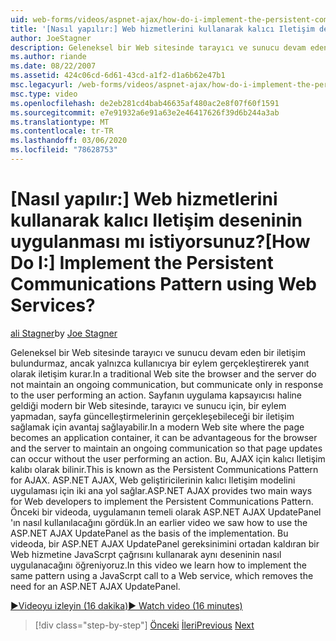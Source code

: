 ```yaml
---
uid: web-forms/videos/aspnet-ajax/how-do-i-implement-the-persistent-communications-pattern-using-web-services
title: '[Nasıl yapılır:] Web hizmetlerini kullanarak kalıcı Iletişim deseninin uygulanması mı istiyorsunuz? | Microsoft Docs'
author: JoeStagner
description: Geleneksel bir Web sitesinde tarayıcı ve sunucu devam eden bir iletişim kurmaz, ancak yalnızca bir işlem gerçekleştiren kullanıcıya yanıt olarak iletişim kurar...
ms.author: riande
ms.date: 08/22/2007
ms.assetid: 424c06cd-6d61-43cd-a1f2-d1a6b62e47b1
msc.legacyurl: /web-forms/videos/aspnet-ajax/how-do-i-implement-the-persistent-communications-pattern-using-web-services
msc.type: video
ms.openlocfilehash: de2eb281cd4bab46635af480ac2e8f07f60f1591
ms.sourcegitcommit: e7e91932a6e91a63e2e46417626f39d6b244a3ab
ms.translationtype: MT
ms.contentlocale: tr-TR
ms.lasthandoff: 03/06/2020
ms.locfileid: "78628753"
---
```

# <a name="how-do-i-implement-the-persistent-communications-pattern-using-web-services"></a><span data-ttu-id="5a11d-104">[Nasıl yapılır:] Web hizmetlerini kullanarak kalıcı Iletişim deseninin uygulanması mı istiyorsunuz?</span><span class="sxs-lookup"><span data-stu-id="5a11d-104">[How Do I:] Implement the Persistent Communications Pattern using Web Services?</span></span>

<span data-ttu-id="5a11d-105">[ali Stagner](https://github.com/JoeStagner)</span><span class="sxs-lookup"><span data-stu-id="5a11d-105">by [Joe Stagner](https://github.com/JoeStagner)</span></span>

<span data-ttu-id="5a11d-106">Geleneksel bir Web sitesinde tarayıcı ve sunucu devam eden bir iletişim bulundurmaz, ancak yalnızca kullanıcıya bir eylem gerçekleştirerek yanıt olarak iletişim kurar.</span><span class="sxs-lookup"><span data-stu-id="5a11d-106">In a traditional Web site the browser and the server do not maintain an ongoing communication, but communicate only in response to the user performing an action.</span></span> <span data-ttu-id="5a11d-107">Sayfanın uygulama kapsayıcısı haline geldiği modern bir Web sitesinde, tarayıcı ve sunucu için, bir eylem yapmadan, sayfa güncelleştirmelerinin gerçekleşebileceği bir iletişim sağlamak için avantaj sağlayabilir.</span><span class="sxs-lookup"><span data-stu-id="5a11d-107">In a modern Web site where the page becomes an application container, it can be advantageous for the browser and the server to maintain an ongoing communication so that page updates can occur without the user performing an action.</span></span> <span data-ttu-id="5a11d-108">Bu, AJAX için kalıcı Iletişim kalıbı olarak bilinir.</span><span class="sxs-lookup"><span data-stu-id="5a11d-108">This is known as the Persistent Communications Pattern for AJAX.</span></span> <span data-ttu-id="5a11d-109">ASP.NET AJAX, Web geliştiricilerinin kalıcı Iletişim modelini uygulaması için iki ana yol sağlar.</span><span class="sxs-lookup"><span data-stu-id="5a11d-109">ASP.NET AJAX provides two main ways for Web developers to implement the Persistent Communications Pattern.</span></span> <span data-ttu-id="5a11d-110">Önceki bir videoda, uygulamanın temeli olarak ASP.NET AJAX UpdatePanel 'ın nasıl kullanılacağını gördük.</span><span class="sxs-lookup"><span data-stu-id="5a11d-110">In an earlier video we saw how to use the ASP.NET AJAX UpdatePanel as the basis of the implementation.</span></span> <span data-ttu-id="5a11d-111">Bu videoda, bir ASP.NET AJAX UpdatePanel gereksinimini ortadan kaldıran bir Web hizmetine JavaScrpt çağrısını kullanarak aynı deseninin nasıl uygulanacağını öğreniyoruz.</span><span class="sxs-lookup"><span data-stu-id="5a11d-111">In this video we learn how to implement the same pattern using a JavaScrpt call to a Web service, which removes the need for an ASP.NET AJAX UpdatePanel.</span></span>

[<span data-ttu-id="5a11d-112">&#9654;Videoyu izleyin (16 dakika)</span><span class="sxs-lookup"><span data-stu-id="5a11d-112">&#9654; Watch video (16 minutes)</span></span>](https://channel9.msdn.com/Blogs/ASP-NET-Site-Videos/how-do-i-implement-the-persistent-communications-pattern-using-web-services)

> [!div class="step-by-step"]
> <span data-ttu-id="5a11d-113">[Önceki](how-do-i-localize-an-aspnet-ajax-application.md)
> [İleri](how-do-i-trigger-an-updatepanel-refresh-from-a-dropdownlist-control.md)</span><span class="sxs-lookup"><span data-stu-id="5a11d-113">[Previous](how-do-i-localize-an-aspnet-ajax-application.md)
[Next](how-do-i-trigger-an-updatepanel-refresh-from-a-dropdownlist-control.md)</span></span>
